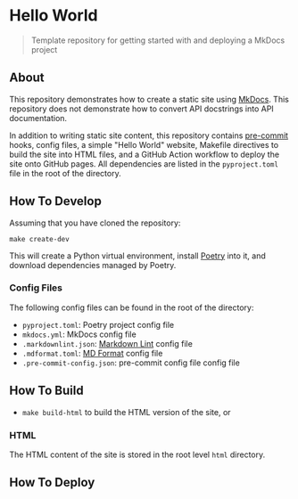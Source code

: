# Hello World

> Template repository for getting started with and deploying a MkDocs project

## About

This repository demonstrates how to create a static site using
[MkDocs](https://www.mkdocs.org/). This repository does not demonstrate how to
convert API docstrings into API documentation.

In addition to writing static site content, this repository contains
[pre-commit](https://pre-commit.com/) hooks, config files, a simple "Hello
World" website, Makefile directives to build the site into HTML files, and a
GitHub Action workflow to deploy the site onto GitHub pages. All dependencies
are listed in the `pyproject.toml` file in the root of the directory.

## How To Develop

Assuming that you have cloned the repository:

`make create-dev`

This will create a Python virtual environment, install
[Poetry](https://python-poetry.org/) into it, and download dependencies managed
by Poetry.

### Config Files

The following config files can be found in the root of the directory:

- `pyproject.toml`: Poetry project config file
- `mkdocs.yml`: MkDocs config file
- `.markdownlint.json`:
  [Markdown Lint](https://github.com/DavidAnson/markdownlint) config file
- `.mdformat.toml`: [MD Format](https://github.com/hukkin/mdformat) config file
- `.pre-commit-config.json`: pre-commit config file config file

## How To Build

- `make build-html` to build the HTML version of the site, or

### HTML

The HTML content of the site is stored in the root level `html` directory.

## How To Deploy

